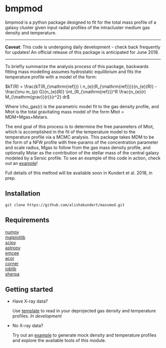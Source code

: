 # bmpmod

bmpmod is a python package designed to fit for the total mass profile of a galaxy cluster given input radial profiles of the intracluster medium gas density and temperature. 

***  
**Caveat**: This code is undergoing daily development - check back frequently for updates! 
An official release of this package is anticipated for June 2018.
***  

To briefly summarize the analysis process of this package, backwards fitting mass modelling assumes hydrostatic equilibrium and fits the temperature profile with a model of the form:

$kT(R) = \frac{kT(R_{\mathrm{ref}}) \ n_{e}(R_{\mathrm{ref}})}{n_{e}(R)} -\frac{\mu m_{p} G}{n_{e}(R)}
\int_{R_{\mathrm{ref}}}^R \frac{n_{e}(r) M_{\mathrm{grav}}(r)}{r^2} dr$  


Where \rho_gas(r) is the parametric model fit to the gas density profile, and Mtot is the total gravitating mass model of the form Mtot = MDM+Mgas+Mstars.

The end goal of this process is to determine the free parameters of Mtot, which is accomplished in the fit of the temperature model to the temperature profile via a MCMC analysis. This package takes MDM to be the form of a NFW profile with free-params of the concentration parameter and scale radius, Mgas to follow from the gas mass density profile, and optionally Mstar as the contribution of the stellar mass of the central galaxy modeled by a Sersic profile. To see an example of this code in action, check out an [example](./example.ipynb)!

Full details of this method will be available soon in Kundert et al. 2018, in prep.


## Installation

```
git clone https://github.com/alishakundert/massmod.git
```

## Requirements

[numpy](https://github.com/numpy/numpy)\
[matplotlib](https://github.com/matplotlib/matplotlib)\
[scipy](https://github.com/scipy/scipy)\
[astropy](https://github.com/astropy/astropy)\
[emcee](https://github.com/dfm/emcee)\
[acor](https://github.com/dfm/acor)\
[corner](https://github.com/dfm/corner.py)\
[joblib](https://github.com/joblib/joblib)\
[sherpa](https://github.com/sherpa/sherpa)


## Getting started

* Have X-ray data? 

    Use [template](./template.py) to read in your deprojected gas density and temperature profiles.
    *In development*
    
* No X-ray data? 

    Try out an [example](./example.py) to generate mock density and temperature profiles and explore the available tools of this module.
